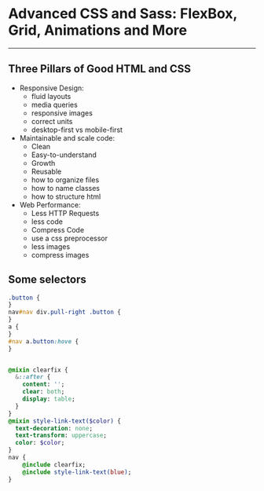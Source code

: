 # Advanced CSS and Sass: FlexBox, Grid, Animations and More

---

## Three Pillars of Good HTML and CSS

- Responsive Design:
  - fluid layouts
  - media queries
  - responsive images
  - correct units
  - desktop-first vs mobile-first
- Maintainable and scale code:
  - Clean
  - Easy-to-understand
  - Growth
  - Reusable
  - how to organize files
  - how to name classes
  - how to structure html
- Web Performance:
  - Less HTTP Requests
  - less code
  - Compress Code
  - use a css preprocessor
  - less images
  - compress images

## Some selectors

```css
.button {
}
nav#nav div.pull-right .button {
}
a {
}
#nav a.button:hove {
}
```

```sass

@mixin clearfix {
  &::after {
    content: '';
    clear: both;
    display: table;
  }
}
@mixin style-link-text($color) {
  text-decoration: none;
  text-transform: uppercase;
  color: $color;
}
nav {
    @include clearfix;
    @include style-link-text(blue);
}

```

